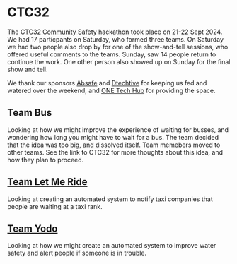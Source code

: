 # CTC32
The [CTC32 Community Safety](https://codethecity.org/what-we-do/hack-weekends/ctc32-community-safety/) hackathon took place on 21-22 Sept 2024.
We had 17 particpants on Saturday, who formed three teams. On Saturday we had two people also drop by for one of the show-and-tell sessions, who offered useful comments to the teams. Sunday, saw 14 people return to continue the work. One other person also showed up on Sunday for the final show and tell.

We thank our sponsors [Absafe](https://www.absafe.org.uk/) and [Dtechtive](https://dtechtive.com) for keeping us fed and watered over the weekend, and [ONE Tech Hub](https://www.linkedin.com/showcase/one-tech-hub/?originalSubdomain=uk) for providing the space.

## Team Bus
Looking at how we might improve the experience of waiting for busses, and wondering how long you might have to wait for a bus. The team decided that the idea was too big, and dissolved itself. Team memebers moved to other teams. See the link to CTC32 for more thoughts about this idea, and how they plan to proceed.

## [Team Let Me Ride](https://github.com/CodeTheCity/Team_Let_Me_Ride)
Looking at creating an automated system to notify taxi companies that people are waiting at a taxi rank.

## [Team Yodo](https://github.com/CodeTheCity/Team_Yodo)
Looking at how we might create an automated system to improve water safety and alert people if someone is in trouble.

